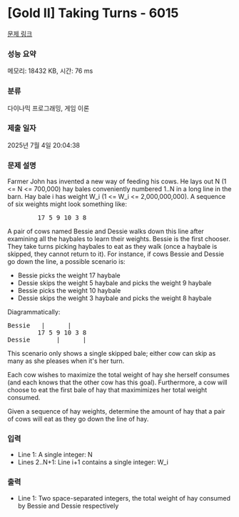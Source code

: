 # [Gold II] Taking Turns - 6015 

[문제 링크](https://www.acmicpc.net/problem/6015) 

### 성능 요약

메모리: 18432 KB, 시간: 76 ms

### 분류

다이나믹 프로그래밍, 게임 이론

### 제출 일자

2025년 7월 4일 20:04:38

### 문제 설명

<p>Farmer John has invented a new way of feeding his cows. He lays out N (1 <= N <= 700,000) hay bales conveniently numbered 1..N in a long line in the barn. Hay bale i has weight W_i (1 <= W_i <= 2,000,000,000). A sequence of six weights might look something like:</p>

<pre>        17 5 9 10 3 8 </pre>

<p>A pair of cows named Bessie and Dessie walks down this line after examining all the haybales to learn their weights. Bessie is the first chooser. They take turns picking haybales to eat as they walk (once a haybale is skipped, they cannot return to it). For instance, if cows Bessie and Dessie go down the line, a possible scenario is:</p>

<ul>
	<li>Bessie picks the weight 17 haybale</li>
	<li>Dessie skips the weight 5 haybale and picks the weight 9 haybale</li>
	<li>Bessie picks the weight 10 haybale</li>
	<li>Dessie skips the weight 3 haybale and picks the weight 8 haybale</li>
</ul>

<p>Diagrammatically:</p>

<pre>Bessie   |      |
        17 5 9 10 3 8 
Dessie       |      |</pre>

<p>This scenario only shows a single skipped bale; either cow can skip as many as she pleases when it's her turn.</p>

<p>Each cow wishes to maximize the total weight of hay she herself consumes (and each knows that the other cow has this goal). Furthermore, a cow will choose to eat the first bale of hay that maximimizes her total weight consumed.</p>

<p>Given a sequence of hay weights, determine the amount of hay that a pair of cows will eat as they go down the line of hay.</p>

### 입력 

 <ul>
	<li>Line 1: A single integer: N</li>
	<li>Lines 2..N+1: Line i+1 contains a single integer: W_i</li>
</ul>

<p> </p>

### 출력 

 <ul>
	<li>Line 1: Two space-separated integers, the total weight of hay consumed by Bessie and Dessie respectively</li>
</ul>

<p> </p>

